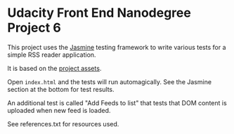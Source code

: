 # Udacity Front End Nanodegree Project 6

This project uses the [Jasmine](http://jasmine.github.io/) testing framework to write various tests for a simple RSS reader application.

It is based on the [project assets](http://github.com/udacity/frontend-nanodegree-feedreader).

Open `index.html` and the tests will run automagically. See the Jasmine section at the bottom for test results.

An additional test is called "Add Feeds to list" that tests that DOM content is uploaded when new feed is loaded.

See references.txt for resources used.